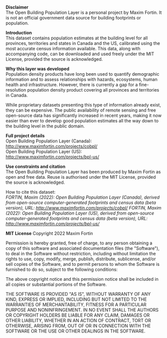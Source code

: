 **Disclaimer**  
The Open Building Population Layer is a personal project by Maxim Fortin. It is not an official government data source for building footprints or population.

**Introduction**  
This dataset contains population estimates at the building level for all provinces, territories and states in Canada and the US, calibrated using the most accurate census information available. This data, along with accompanying code, can be downloaded and used freely under the MIT License, provided the source is acknowledged.

**Why this layer was developed**  
Population density products have long been used to quantify demographic information and to assess relationships with hazards, ecosystems, human health and infrastructure. However, there is currently a gap for a fine-resolution population density product covering all provinces and territories in Canada.

While proprietary datasets presenting this type of information already exist, they can be expensive. The public availability of remote sensing and free open-source data has significantly increased in recent years, making it now easier than ever to develop good population estimates all the way down to the building level in the public domain.

**Full project details**  
Open Building Population Layer (Canada): http://www.maximfortin.com/projects/cobpl/  
Open Building Population Layer (US): http://www.maximfortin.com/projects/bpl-us/

**Use constraints and citation**  
The Open Building Population Layer has been produced by Maxim Fortin as open and free data. Reuse is authorised under the MIT License, provided the source is acknowledged.

How to cite this dataset:  
*FORTIN, Maxim (2022): Open Building Population Layer (Canada), derived from open-source computer-generated footprints and census data (beta version), URL: http://www.maximfortin.com/projects/cobpl/*
*FORTIN, Maxim (2022): Open Building Population Layer (US), derived from open-source computer-generated footprints and census data (beta version), URL: http://www.maximfortin.com/projects/bpl-us/*

**MIT License**
Copyright 2022 Maxim Fortin

Permission is hereby granted, free of charge, to any person obtaining a copy of this software and associated documentation files (the "Software"), to deal in the Software without restriction, including without limitation the rights to use, copy, modify, merge, publish, distribute, sublicense, and/or sell copies of the Software, and to permit persons to whom the Software is furnished to do so, subject to the following conditions:

The above copyright notice and this permission notice shall be included in all copies or substantial portions of the Software.

THE SOFTWARE IS PROVIDED "AS IS", WITHOUT WARRANTY OF ANY KIND, EXPRESS OR IMPLIED, INCLUDING BUT NOT LIMITED TO THE WARRANTIES OF MERCHANTABILITY, FITNESS FOR A PARTICULAR PURPOSE AND NONINFRINGEMENT. IN NO EVENT SHALL THE AUTHORS OR COPYRIGHT HOLDERS BE LIABLE FOR ANY CLAIM, DAMAGES OR OTHER LIABILITY, WHETHER IN AN ACTION OF CONTRACT, TORT OR OTHERWISE, ARISING FROM, OUT OF OR IN CONNECTION WITH THE SOFTWARE OR THE USE OR OTHER DEALINGS IN THE SOFTWARE.
